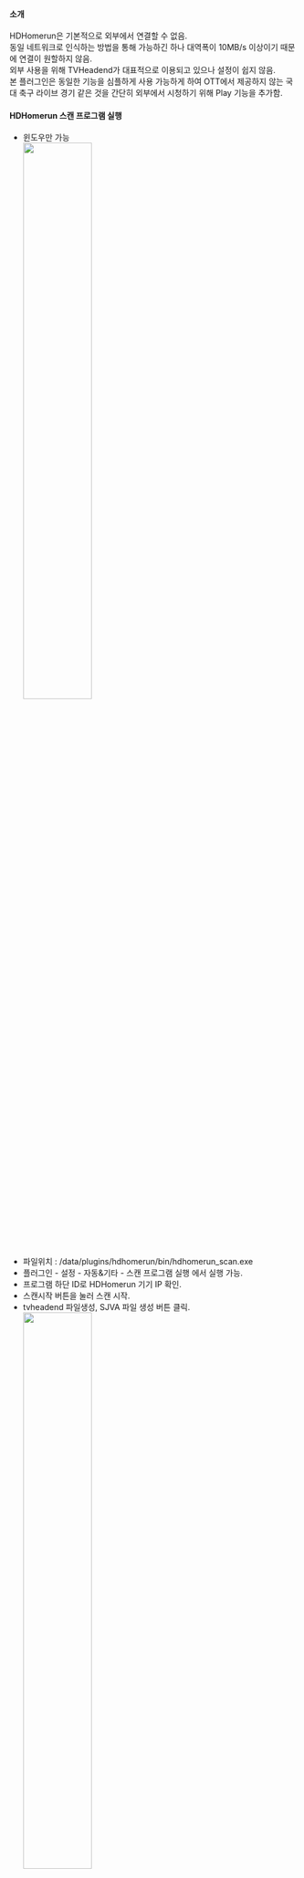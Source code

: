 #### 소개
   HDHomerun은 기본적으로 외부에서 연결할 수 없음.   
   동일 네트워크로 인식하는 방법을 통해 가능하긴 하나 대역폭이 10MB/s 이상이기 때문에 연결이 원할하지 않음.   
   외부 사용을 위해 TVHeadend가 대표적으로 이용되고 있으나 설정이 쉽지 않음.   
   본 플러그인은 동일한 기능을 심플하게 사용 가능하게 하여 OTT에서 제공하지 않는 국대 축구 라이브 경기 같은 것을 간단히 외부에서 시청하기 위해 Play 기능을 추가함.  


#### HDHomerun 스캔 프로그램 실행
  - 윈도우만 가능   
    <img src="https://i.imgur.com/G3WZcmJ.png" width="50%" height="50%" />   
  - 파일위치 : /data/plugins/hdhomerun/bin/hdhomerun_scan.exe   
  - 플러그인 - 설정 - 자동&기타 - 스캔 프로그램 실행  에서 실행 가능.   
  - 프로그램 하단 ID로 HDHomerun 기기 IP 확인.   
  - 스캔시작 버튼을 눌러 스캔 시작.   
  - tvheadend 파일생성, SJVA 파일 생성 버튼 클릭.   
    <img src="https://i.imgur.com/ma2U4Ti.png" width="50%" height="50%" />   
  - hdhomerun.m3u, hdhomerun.txt, kr-VSBXX-QAMXX 파일 생성 확인.   
  - m3u파일을 편집기에서 열어서 재생 주소 뒤에 .mpeg 제거한 후 팟플레이어 등에서 재생 확인.   
    (구형 펌웨어는 .mpeg 제거 불필요)   
   <img src="https://i.imgur.com/jg6CCyL.png" width="50%" height="50%" />   
  - 재생이 안 되는 경우 프로그램 맨 오른쪽 버튼 '기기 kr-cable 설정' 클릭   


#### 플러그인 설정

  - 채널 - 데이터 파일에서 읽기 버튼 클릭. 
  - 채널 로딩 후 사용, 미사용 체크.   
  - 전체 EPG 채널 매치 버큰 클릭으로 EPG 연결.   
  - 매치가 안 되는 경우 EPG 검색을 수정하여 개별 EPG 찾기 버큰 클릭.   
  - 그룹별 정렬, ⬆️, ⬇️, 현재 순서대로 채널 번호 부여 버튼 등을 이용하여 채널 순서 편집.   
    <img src="https://i.imgur.com/mWAip4Y.png" width="50%" height="50%" />   
    <img src="https://i.imgur.com/8YHHZIw.png" width="50%" height="50%" />   


#### Play
  - 내부 네트워크는 HDHomerun 주소를 바로 이용   
  - 외부 네트워크, WEB은 트랜스코딩 사용   
  - 설정 - 트랜스 코딩 명령   
    ```
    ffmpeg -loglevel quiet -i {URL} -vcodec libx264 -vf scale=1080:720 -c:a aac -b:a 64k -f mpegts -tune zerolatency pipe:stdout
    ```
    * ffmpeg 경로 설정
    * `-loglevel quiet -i {URL}` 필수
    * 끝부분 `-tune zerolatency pipe:stdout` 필수   
    * h264, aac 설정은 거의 필수이고 scale 정도 변경하여 사용 권장.   
  - 웹 PLAY
    * 트랜스코딩 기본 사용.
    * 이전 버전에서는 mpegts 컨테이너 재생할 수 없었으나 [mpegts.js](https://github.com/xqq/mpegts.js) 사용.   
  - LOCAL PROGRAM
    * FF가 설치된 곳의 프로그램을 실행. 내부 네트워크이기 때문에 HDhomerun 주소 바로 사용.   
  - 브라우저 확장
    * 브라우저 확장 프로그램 사용하여 링크를 우클릭하여 사용. Potplayer, VLC 등   
      - [Potplayer 확장](https://chromewebstore.google.com/detail/potplayer-youtube-shortcu/cfdpeaefecdlkdlgdpjjllmhlnckcodp?hl=ko&utm_source=ext_sidebar)
      - <img src="https://i.imgur.com/24QEIzA.png" width="50%" height="50%" />
    * 다른 네트워크일 경우 TRANS 이용.   
  - 사용자 링크
    * 모바일 기기 앱 바로열기 용도로 앱링크, 딥링크 설정 용도. 안드로이드 nplayer에서만 확인.   
 

#### Plex 연결
  - Plex DVR 설정에서 HDHomerun 기기를 기본적으로 인식하나 주파수 범위가 한국상황에 맞지 않음.   
   <img src="https://i.imgur.com/XBA9FrY.png" width="50%" height="50%" />   
   왼쪽이 기본인식, 가운데가 Plex Proxy 등록 후 인식.   
   설정 - API 에 있는 Proxy주소와 XMLTV 주소 사용.   
   트랜스 코딩은 Plex Server 에서 실행.   
   <img src="https://i.imgur.com/1tAlBUi.png" width="50%" height="50%" />


